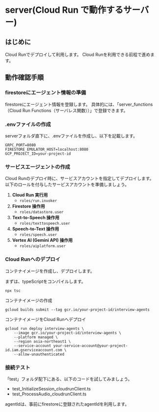 # server(Cloud Run で動作するサーバー)

## はじめに
Cloud Runでデプロイして利用します。
Cloud Runを利用できる前程で進めます。

## 動作確認手順
### firestoreにエージェント情報の準備
firestoreにエージェント情報を登録します。
具体的には、「server_functions（Cloud Run Functions（サーバレス関数））」で登録できます。

### .envファイルの作成
serverフォルダ直下に、.envファイルを作成し、以下を記載します。

```
GRPC_PORT=8080
FIRESTORE_EMULATOR_HOST=localhost:8080
GCP_PROJECT_ID=your-project-id

```

### サービスエージェントの作成
Cloud Runのデプロイ時に、サービスアカウントを指定してデプロイします。
以下のロールを付与したサービスアカウントを準備しましょう。
1. **Cloud Run 実行用**
    - `roles/run.invoker`
2. **Firestore 操作用**
    - `roles/datastore.user`
3. **Text-to-Speech 操作用**
    - `roles/texttospeech.user`
4. **Speech-to-Text 操作用**
    - `roles/speech.user`
5. **Vertex AI (Gemini API) 操作用**
    - `roles/aiplatform.user`

### Cloud Runへのデプロイ
コンテナイメージを作成し、デプロイします。

まずは、typeScriptをコンパイルします。
```
npx tsc
```

コンテナイメージの作成

```
gcloud builds submit --tag gcr.io/your-project-id/interview-agents
```

コンテナイメージをCloud Runへデプロイ
```
gcloud run deploy interview-agents \                                        
    --image gcr.io/your-project-id/interview-agents \
    --platform managed \
    --region asia-northeast1 \
    --service-account your-service-account@your-project-id.iam.gserviceaccount.com \
    --allow-unauthenticated
```

### 接続テスト
「test」フォルダ配下にある、以下のコードを試してみましょう。
* test_InitializeSession_cloudrunClient.ts
* test_ProcessAudio_cloudrunClient.ts

agentIdは、事前にfirestoreに登録されたagentIdを利用します。
